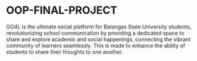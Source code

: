 # OOP-FINAL-PROJECT
GO4L is the ultimate social platform for Batangas State University students, revolutionizing school communication by providing a dedicated space to share and explore academic and social happenings, connecting the vibrant community of learners seamlessly. This is made to enhance the ability of students to share their thoughts to one another.
